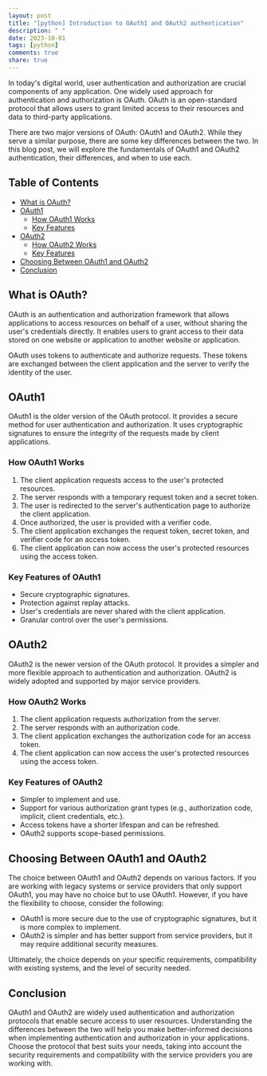 ```yaml
---
layout: post
title: "[python] Introduction to OAuth1 and OAuth2 authentication"
description: " "
date: 2023-10-01
tags: [python]
comments: true
share: true
---
```


In today's digital world, user authentication and authorization are crucial components of any application. One widely used approach for authentication and authorization is OAuth. OAuth is an open-standard protocol that allows users to grant limited access to their resources and data to third-party applications.

There are two major versions of OAuth: OAuth1 and OAuth2. While they serve a similar purpose, there are some key differences between the two. In this blog post, we will explore the fundamentals of OAuth1 and OAuth2 authentication, their differences, and when to use each.

## Table of Contents
- [What is OAuth?](#what-is-oauth)
- [OAuth1](#oauth1)
  - [How OAuth1 Works](#how-oauth1-works)
  - [Key Features](#key-features-of-oauth1)
- [OAuth2](#oauth2)
  - [How OAuth2 Works](#how-oauth2-works)
  - [Key Features](#key-features-of-oauth2)
- [Choosing Between OAuth1 and OAuth2](#choosing-between-oauth1-and-oauth2)
- [Conclusion](#conclusion)

## What is OAuth?
OAuth is an authentication and authorization framework that allows applications to access resources on behalf of a user, without sharing the user's credentials directly. It enables users to grant access to their data stored on one website or application to another website or application.

OAuth uses tokens to authenticate and authorize requests. These tokens are exchanged between the client application and the server to verify the identity of the user.

## OAuth1
OAuth1 is the older version of the OAuth protocol. It provides a secure method for user authentication and authorization. It uses cryptographic signatures to ensure the integrity of the requests made by client applications.

### How OAuth1 Works
1. The client application requests access to the user's protected resources.
2. The server responds with a temporary request token and a secret token.
3. The user is redirected to the server's authentication page to authorize the client application.
4. Once authorized, the user is provided with a verifier code.
5. The client application exchanges the request token, secret token, and verifier code for an access token.
6. The client application can now access the user's protected resources using the access token.

### Key Features of OAuth1
- Secure cryptographic signatures.
- Protection against replay attacks.
- User's credentials are never shared with the client application.
- Granular control over the user's permissions.

## OAuth2
OAuth2 is the newer version of the OAuth protocol. It provides a simpler and more flexible approach to authentication and authorization. OAuth2 is widely adopted and supported by major service providers.

### How OAuth2 Works
1. The client application requests authorization from the server.
2. The server responds with an authorization code.
3. The client application exchanges the authorization code for an access token.
4. The client application can now access the user's protected resources using the access token.

### Key Features of OAuth2
- Simpler to implement and use.
- Support for various authorization grant types (e.g., authorization code, implicit, client credentials, etc.).
- Access tokens have a shorter lifespan and can be refreshed.
- OAuth2 supports scope-based permissions.

## Choosing Between OAuth1 and OAuth2
The choice between OAuth1 and OAuth2 depends on various factors. If you are working with legacy systems or service providers that only support OAuth1, you may have no choice but to use OAuth1. However, if you have the flexibility to choose, consider the following:

- OAuth1 is more secure due to the use of cryptographic signatures, but it is more complex to implement.
- OAuth2 is simpler and has better support from service providers, but it may require additional security measures.

Ultimately, the choice depends on your specific requirements, compatibility with existing systems, and the level of security needed.

## Conclusion
OAuth1 and OAuth2 are widely used authentication and authorization protocols that enable secure access to user resources. Understanding the differences between the two will help you make better-informed decisions when implementing authentication and authorization in your applications. Choose the protocol that best suits your needs, taking into account the security requirements and compatibility with the service providers you are working with.